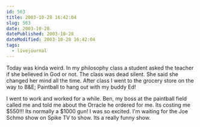 ```yaml
---
id: 563
title: 2003-10-28 16:42:04
slug: 563
date: 2003-10-28 
datePublished: 2003-10-28  
dateModified: 2003-10-28 16:42:04
tags:
  - livejournal
---
```


Today was kinda weird. In my philosophy class a student asked the teacher if she believed in God or not. The class was dead silent. She said she changed her mind all the time. After class I went to the grocery store on the way to B&E; Paintball to hang out with my buddy Ed!

I went to work and worked for a while. Ben, my boss at the paintball field called me and told me about the Orracle he ordered for me. Its costing me $550!!! Its normally a $1000 gun! I was so excited. I'm waiting for the Joe Schmo show on Spike TV to show. Its a really funny show.
